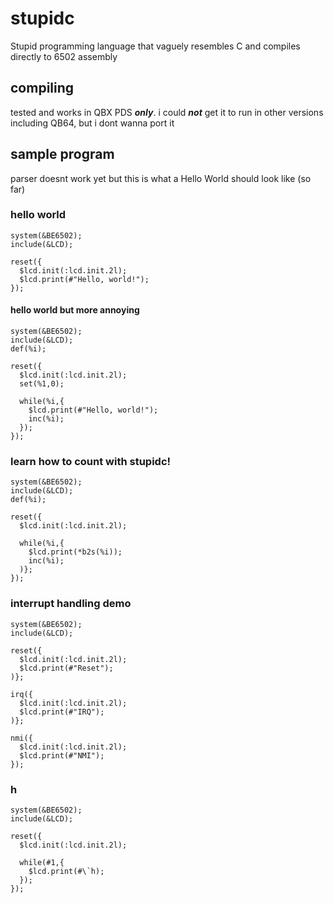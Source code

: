 # stupidc
Stupid programming language that vaguely resembles C and compiles directly to 6502 assembly

## compiling
tested and works in QBX PDS ***only***. i could ***not*** get it to run in other versions including QB64, but i dont wanna port it

## sample program
parser doesnt work yet but this is what a Hello World should look like (so far)

### hello world
```stupidc
system(&BE6502);
include(&LCD);

reset({
  $lcd.init(:lcd.init.2l);
  $lcd.print(#"Hello, world!");
});
```

#### hello world but more annoying
```stupidc
system(&BE6502);
include(&LCD);
def(%i);

reset({
  $lcd.init(:lcd.init.2l);
  set(%1,0);

  while(%i,{
    $lcd.print(#"Hello, world!");
    inc(%i);
  });
});
```

### learn how to count with stupidc!
```stupidc
system(&BE6502);
include(&LCD);
def(%i);

reset({
  $lcd.init(:lcd.init.2l);
  
  while(%i,{
    $lcd.print(*b2s(%i));
    inc(%i);
  )};
});

```

### interrupt handling demo
```stupidc
system(&BE6502);
include(&LCD);

reset({
  $lcd.init(:lcd.init.2l);
  $lcd.print(#"Reset");
)};

irq({
  $lcd.init(:lcd.init.2l);
  $lcd.print(#"IRQ");
)};

nmi({
  $lcd.init(:lcd.init.2l);
  $lcd.print(#"NMI");
});
```

### h
```stupidc
system(&BE6502);
include(&LCD);

reset({
  $lcd.init(:lcd.init.2l);

  while(#1,{
    $lcd.print(#\`h);
  });
});
```
